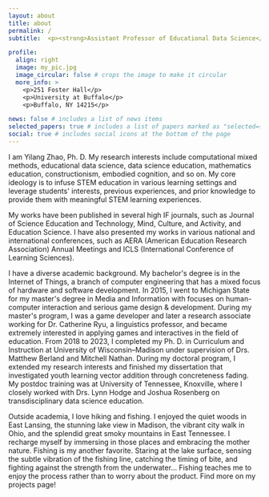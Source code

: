 ```yaml
---
layout: about
title: about
permalink: /
subtitle:  <p><strong>Assistant Professor of Educational Data Science</strong> </p> <p>Department of Counseling, School, and Educational Psychology</p> <p>University at Buffalo</p>

profile:
  align: right
  image: my_pic.jpg
  image_circular: false # crops the image to make it circular
  more_info: >
    <p>251 Foster Hall</p>
    <p>University at Buffalo</p>
    <p>Buffalo, NY 14215</p>

news: false # includes a list of news items
selected_papers: true # includes a list of papers marked as "selected={true}"
social: true # includes social icons at the bottom of the page
---
```

I am Yilang Zhao, Ph. D. My research interests include computational mixed methods, educational data science, data science education, mathematics education, constructionism, embodied cognition, and so on. My core ideology is to infuse STEM education in various learning settings and leverage students' interests, previous experiences, and prior knowledge to provide them with meaningful STEM learning experiences.

My works have been published in several high IF journals, such as Journal of Science Education and Technology, Mind, Culture, and Activity, and Education Science. I have also presented my works in various national and international conferences, such as AERA (American Education Research Association) Annual Meetings and ICLS (International Conference of Learning Sciences).

I have a diverse academic background. My bachelor's degree is in the Internet of Things, a branch of computer engineering that has a mixed focus of hardware and software development. In 2015, I went to Michigan State for my master's degree in Media and Information with focuses on human-computer interaction and serious game design & development. During my master's program, I was a game developer and later a research associate working for Dr. Catherine Ryu, a linguistics professor, and became extremely interested in applying games and interactives in the field of education. From 2018 to 2023, I completed my Ph. D. in Curriculum and Instruction at University of Wisconsin–Madison under supervision of Drs. Matthew Berland and Mitchell Nathan. During my doctoral program, I extended my research interests and finished my dissertation that investigated youth learning vector addition through concreteness fading. My postdoc training was at University of Tennessee, Knoxville, where I closely worked with Drs. Lynn Hodge and Joshua Rosenberg on transdisciplinary data science education.

Outside academia, I love hiking and fishing. I enjoyed the quiet woods in East Lansing, the stunning lake view in Madison, the vibrant city walk in Ohio, and the splendid great smoky mountains in East Tennessee. I recharge myself by immersing in those places and embracing the mother nature. Fishing is my another favorite. Staring at the lake surface, sensing the subtle vibration of the fishing line, catching the timing of bite, and fighting against the strength from the underwater... Fishing teaches me to enjoy the process rather than to worry about the product. Find more on my projects page!
